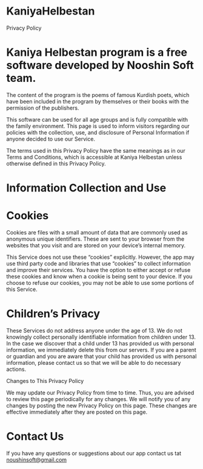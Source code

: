 # KaniyaHelbestan
Privacy Policy

# Kaniya Helbestan program is a free software developed by Nooshin Soft team.

The content of the program is the poems of famous Kurdish poets, which have been included in the program by themselves or their books with the permission of the publishers.

 

This software can be used for all age groups and is fully compatible with the family environment.
This page is used to inform visitors regarding our policies with the collection, use, and disclosure of Personal Information if anyone decided to use our Service.

The terms used in this Privacy Policy have the same meanings as in our Terms and Conditions, which is accessible at Kaniya Helbestan unless otherwise defined in this Privacy Policy.

# Information Collection and Use

# Cookies

Cookies are files with a small amount of data that are commonly used as anonymous unique identifiers. These are sent to your browser from the websites that you visit and are stored on your device’s internal memory.

This Service does not use these “cookies” explicitly. However, the app may use third party code and libraries that use “cookies” to collect information and improve their services. You have the option to either accept or refuse these cookies and know when a cookie is being sent to your device. If you choose to refuse our cookies, you may not be able to use some portions of this Service.

 

# Children’s Privacy

These Services do not address anyone under the age of 13. We do not knowingly collect personally identifiable information from children under 13. In the case we discover that a child under 13 has provided us with personal information, we immediately delete this from our servers. If you are a parent or guardian and you are aware that your child has provided us with personal information, please contact us so that we will be able to do necessary actions.

Changes to This Privacy Policy

We may update our Privacy Policy from time to time. Thus, you are advised to review this page periodically for any changes. We will notify you of any changes by posting the new Privacy Policy on this page. These changes are effective immediately after they are posted on this page.

# Contact Us

If you have any questions or suggestions about our app contact us tat noushinsoft@gmail.com
